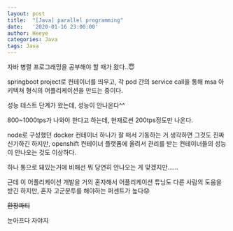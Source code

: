```yaml
---
layout: post
title:  "[Java] parallel programming"
date:   '2020-01-16 23:00:00'
author: Heeye
categories: Java
tags: Java
---
```


자바 병렬 프로그래밍을 공부해야 할 때가 왔다..😇

springboot project로 컨테이너를 띄우고, 각 pod 간의 service call을 통해 msa 아키텍쳐 형식의 어플리케이션을 만드는 중이다.

성능 테스트 단계가 왔는데, 성능이 안나온다^^

800~1000tps가 나와야 한다고 하는데, 현재로썬 200tps정도만 나온다.

node로 구성했던 docker 컨테이너 하나가 잘 떠서 기동하는 거 생각하면 그것도 진짜 신기하긴 하지만, openshift 컨테이너 플랫폼에 올려서 관리를 받는 컨테이너들의 성능이 안나오는 것도 이상하다.

 하나 통으로 돼있는거에 비해선 뭐 당연히 안나오는 게 맞겠지만......

 근데 이 어플리케이션 개발을 거의 혼자해서 어플리케이션 튜닝도 다른 사람의 도움을 받긴 하지만, 혼자 고군분투를 해야하는 퍼센트가 높다😟

 ~~환장파티~~

눈아프다 자야지
